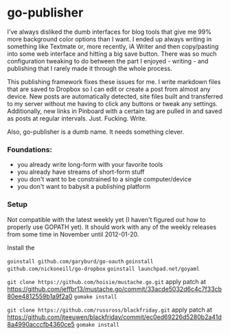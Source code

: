 # go-publisher

I've always disliked the dumb interfaces for blog tools that give me 99% more background color options than I want. I ended up always writing in something like Textmate or, more recently, iA Writer and then copy/pasting into some web interface and hitting a big save button. There was so much configuration tweaking to do between the part I enjoyed - writing - and publishing that I rarely made it through the whole process.

This publishing framework fixes these issues for me. I write markdown files that are saved to Dropbox so I can edit or create a post from almost any device. New posts are automatically detected, site files built and transferred to my server without me having to click any buttons or tweak any settings. Additionally, new links in Pinboard with a certain tag are pulled in and saved as posts at regular intervals. Just. Fucking. Write.

Also, go-publisher is a dumb name. It needs something clever.

### Foundations:

* you already write long-form with your favorite tools
* you already have streams of short-form stuff
* you don't want to be constrained to a single computer/device
* you don't want to babysit a publishing platform

### Setup

Not compatible with the latest weekly yet (I haven't figured out how to properly use GOPATH yet). It should work with any of the weekly releases from some time in November until 2012-01-20.

Install the 

`goinstall github.com/garyburd/go-oauth`
`goinstall github.com/nickoneill/go-dropbox`
`goinstall launchpad.net/goyaml`

`git clone https://github.com/hoisie/mustache.go.git`
apply patch at https://github.com/jeffbr13/mustache.go/commit/33acde5032d6c4c7f33cb80ee4812559b1a9f2a0
`gomake install`

`git clone https://github.com/russross/blackfriday.git`
apply patch at https://github.com/jteeuwen/blackfriday/commit/ec0ed69226d5280b2a41d8a4990acccfb4360ce5
`gomake install`